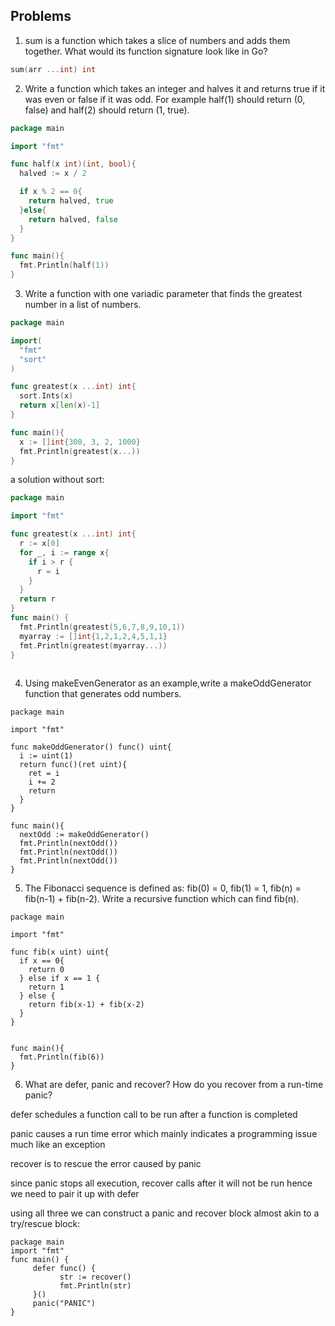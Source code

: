 ## Problems

1. sum is a function which takes a slice of numbers and adds them together. What would its function signature look like in Go?

```go
sum(arr ...int) int
```

2. Write a function which takes an integer and halves it and returns true if it was even or false if it was odd. For example half(1) should return (0, false) and half(2) should return (1, true).

```go
package main

import "fmt"

func half(x int)(int, bool){
  halved := x / 2

  if x % 2 == 0{
    return halved, true
  }else{
    return halved, false
  }
}

func main(){
  fmt.Println(half(1))
}
```

3. Write a function with one variadic parameter that finds the greatest number in a list of numbers.

```go
package main

import(
  "fmt"
  "sort"
)

func greatest(x ...int) int{
  sort.Ints(x)
  return x[len(x)-1]
}

func main(){
  x := []int{300, 3, 2, 1000}
  fmt.Println(greatest(x...))
}

```
a solution without sort:
```go
package main

import "fmt"

func greatest(x ...int) int{
  r := x[0]
  for _, i := range x{
    if i > r {
      r = i
    }
  }
  return r
}
func main() {
  fmt.Println(greatest(5,6,7,8,9,10,1)) 
  myarray := []int{1,2,1,2,4,5,1,1}
  fmt.Println(greatest(myarray...))
}
                                                                      
```

4. Using makeEvenGenerator as an example,write a makeOddGenerator function that generates odd numbers.

```
package main

import "fmt"

func makeOddGenerator() func() uint{
  i := uint(1)
  return func()(ret uint){
    ret = i
    i += 2
    return
  }
}

func main(){
  nextOdd := makeOddGenerator()
  fmt.Println(nextOdd())
  fmt.Println(nextOdd())
  fmt.Println(nextOdd())
}

```

5. The Fibonacci sequence is defined as: fib(0) = 0, fib(1) = 1, fib(n) = fib(n-1) + fib(n-2). Write a recursive function which can find fib(n).

```
package main

import "fmt"

func fib(x uint) uint{
  if x == 0{
    return 0
  } else if x == 1 {
    return 1
  } else {
    return fib(x-1) + fib(x-2)
  }
}


func main(){
  fmt.Println(fib(6))
}
```

6. What are defer, panic and recover? How do you recover from a run-time panic?

defer schedules a function call to be run after a function is completed

panic causes a run time error which mainly indicates a programming issue much
like an exception

recover is to rescue the error caused by panic

since panic stops all execution, recover calls after it will not be run hence
we need to pair it up with defer

using all three we can construct a panic and recover block almost akin to a try/rescue
block:

```
package main
import "fmt"
func main() {
     defer func() {
           str := recover()
           fmt.Println(str)
     }()
     panic("PANIC")
}

```



